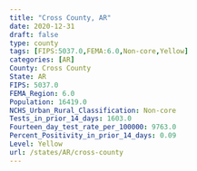 ```yaml
---
title: "Cross County, AR"
date: 2020-12-31
draft: false
type: county
tags: [FIPS:5037.0,FEMA:6.0,Non-core,Yellow]
categories: [AR]
County: Cross County
State: AR
FIPS: 5037.0
FEMA_Region: 6.0
Population: 16419.0
NCHS_Urban_Rural_Classification: Non-core
Tests_in_prior_14_days: 1603.0
Fourteen_day_test_rate_per_100000: 9763.0
Percent_Positivity_in_prior_14_days: 0.09
Level: Yellow
url: /states/AR/cross-county
---
```



